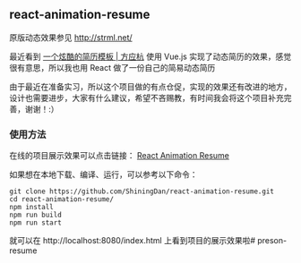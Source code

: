 ## react-animation-resume

原版动态效果参见 http://strml.net/

最近看到 [一个炫酷的简历模板 | 方应杭](https://zhuanlan.zhihu.com/p/25202080?refer=study-fe) 使用 Vue.js 实现了动态简历的效果，感觉很有意思，所以我也用 React 做了一份自己的简易动态简历

由于最近在准备实习，所以这个项目做的有点仓促，实现的效果还有改进的地方，设计也需要进步，大家有什么建议，希望不吝赐教，有时间我会将这个项目补充完善，谢谢！:）

### 使用方法

在线的项目展示效果可以点击链接： [React Animation Resume](https://github.com/misfit-y/personal-resume)

如果想在本地下载、编译、运行，可以参考以下命令：

```
git clone https://github.com/ShiningDan/react-animation-resume.git
cd react-animation-resume/
npm install
npm run build
npm run start
```

就可以在 http://localhost:8080/index.html 上看到项目的展示效果啦# preson-resume
